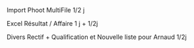 Import Phoot MultiFile
1/2 j

Excel Résultat / Affaire
1 j + 1/2j

Divers Rectif + Qualification et Nouvelle liste pour Arnaud
1/2j

